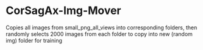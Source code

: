 # CorSagAx-Img-Mover
Copies all images from small_png_all_views into corresponding folders, then randomly selects 2000 images from each folder to copy into new (random img) folder for training
